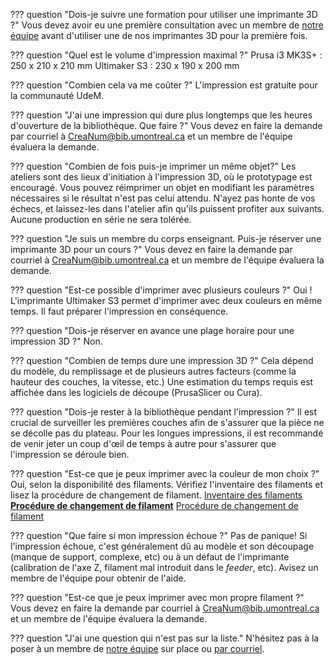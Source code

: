 

<style>
  .md-content__button {
    display: none;
  }
</style>

??? question "Dois-je suivre une formation pour utiliser une imprimante 3D ?" 
    Vous devez avoir eu une première consultation avec un membre de [notre équipe](https://www.notion.so/5dae1fe35bfe4929968d9f070707d005) avant d'utiliser une de nos imprimantes 3D pour la première fois.
    
??? question "Quel est le volume d'impression maximal ?"
    Prusa i3 MK3S+ :  250 x 210 x 210 mm
    Ultimaker S3 : 230 x 190 x 200 mm
    
??? question "Combien cela va me coûter ?"
    L'impression est gratuite pour la communauté UdeM. 
    
??? question "J'ai une impression qui dure plus longtemps que les heures d'ouverture de la bibliothèque. Que faire ?" 
    Vous devez en faire la demande par courriel à CreaNum@bib.umontreal.ca et un membre de l'équipe évaluera la demande. 
    
??? question "Combien de fois puis-je imprimer un même objet?"
    Les ateliers sont des lieux d'initiation à l'impression 3D, où le prototypage est encouragé. Vous pouvez réimprimer un objet en modifiant les paramètres nécessaires si le résultat n'est pas celui attendu. N'ayez pas honte de vos échecs, et laissez-les dans l'atelier afin qu'ils puissent profiter aux suivants. Aucune production en série ne sera tolérée.
    
??? question "Je suis un membre du corps enseignant. Puis-je réserver une imprimante 3D pour un cours ?"
    Vous devez en faire la demande par courriel à CreaNum@bib.umontreal.ca et un membre de l'équipe évaluera la demande.
    
??? question "Est-ce possible d'imprimer avec plusieurs couleurs ?"
    Oui ! L'imprimante Ultimaker S3 permet d'imprimer avec deux couleurs en même temps. Il faut préparer l'impression en conséquence. 
    
??? question "Dois-je réserver en avance une plage horaire pour une impression 3D ?"
    Non.
    
??? question "Combien de temps dure une impression 3D ?"
    Cela dépend du modèle, du remplissage et de plusieurs autres facteurs (comme la hauteur des couches, la vitesse, etc.) Une estimation du temps requis est affichée dans les logiciels de découpe (PrusaSlicer ou Cura). 
    
??? question "Dois-je rester à la bibliothèque pendant l'impression ?" 
    Il est crucial de surveiller les premières couches afin de s'assurer que la pièce ne se décolle pas du plateau. Pour les longues impressions, il est recommandé de venir jeter un coup d'œil de temps à autre pour s'assurer que l'impression se déroule bien. 
    
??? question "Est-ce que je peux imprimer avec la couleur de mon choix ?"
    Oui, selon la disponibilité des filaments. Vérifiez l'inventaire des filaments et lisez la procédure de changement de filament. 
    [Inventaire des filaments](https://www.notion.so/Inventaire-des-filaments-43362ba801164e909b5ff5adf708633d)
    [**Procédure de changement de filament**](https://www.notion.so/Proc-dure-de-changement-de-filament-17802010bb994b74ae2601ceb8027d41)
    [Procédure de changement de filament](https://www.notion.so/Proc-dure-de-changement-de-filament-3d05fd38103e4e07b83039256f1044c2)
    
??? question "Que faire si mon impression échoue ?"
    Pas de panique! Si l'impression échoue, c'est généralement dû au modèle et son découpage (manque de support, complexe, etc) ou à un défaut de l'imprimante (calibration de l'axe Z, filament mal introduit dans le *feeder*, etc). Avisez un membre de l'équipe pour obtenir de l'aide. 
    
??? question "Est-ce que je peux imprimer avec mon propre filament ?"
    Vous devez en faire la demande par courriel à CreaNum@bib.umontreal.ca et un membre de l'équipe évaluera la demande. 
    
??? question "J'ai une question qui n'est pas sur la liste."
    N'hésitez pas à la poser à un membre de [notre équipe](https://www.notion.so/5dae1fe35bfe4929968d9f070707d005) sur place ou [par courriel](https://www.notion.so/Nous-joindre-33f9bd7c0c67457da83396c179ccb487).